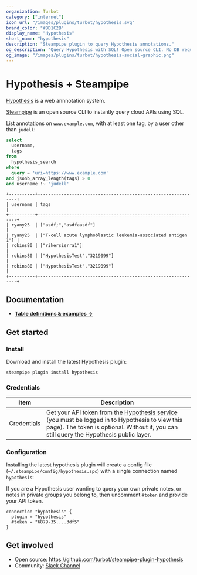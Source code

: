 ```yaml
---
organization: Turbot
category: ["internet"]
icon_url: "/images/plugins/turbot/hypothesis.svg"
brand_color: "#BD1C2B"
display_name: "Hypothesis"
short_name: "hypothesis"
description: "Steampipe plugin to query Hypothesis annotations."
og_description: "Query Hypothesis with SQL! Open source CLI. No DB required."
og_image: "/images/plugins/turbot/hypothesis-social-graphic.png"
---
```

# Hypothesis + Steampipe

[Hypothesis](https://hypothes.is) is a web annnotation system.

[Steampipe](https://steampipe.io) is an open source CLI to instantly query cloud APIs using SQL.

List annotations on `www.example.com`, with at least one tag, by a user other than `judell`:

```sql
select
  username,
  tags
from
  hypothesis_search
where
  query = 'uri=https://www.example.com'
and jsonb_array_length(tags) > 0
and username !~ 'judell'
```

```shell
+----------+--------------------------------------------------------------+
| username | tags                                                         |
+----------+--------------------------------------------------------------+
| ryany25  | ["asdf;","asdfaasdf"]                                        |
| ryany25  | ["T-cell acute lymphoblastic leukemia-associated antigen 1"] |
| robins80 | ["rikersierra1"]                                             |
| robins80 | ["HypothesisTest","3219099"]                                 |
| robins80 | ["HypothesisTest","3219099"]                                 |
+----------+--------------------------------------------------------------+
```

## Documentation

- **[Table definitions & examples →](/plugins/turbot/hypothesis/tables)**

## Get started

### Install

Download and install the latest Hypothesis plugin:

```bash
steampipe plugin install hypothesis
```

### Credentials

| Item | Description |
| - | - |
| Credentials | Get your API token from the [Hypothesis service](https://hypothes.is/account/developer) (you must be logged in to Hypothesis to view this page). The token is optional. Without it, you can still query the Hypothesis public layer.

### Configuration

Installing the latest hypothesis plugin will create a config file (`~/.steampipe/config/hypothesis.spc`) with a single connection named `hypothesis`:

If you are a Hypothesis user wanting to query your own private notes, or notes in private groups you belong to, then uncomment `#token` and provide your API token.

```hcl
connection "hypothesis" {
  plugin = "hypothesis"
  #token = "6879-35....3df5"
}
```

## Get involved

- Open source: https://github.com/turbot/steampipe-plugin-hypothesis
- Community: [Slack Channel](https://steampipe.io/community/join)
